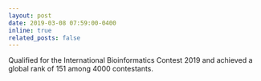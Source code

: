```yaml
---
layout: post
date: 2019-03-08 07:59:00-0400
inline: true
related_posts: false
---
```


Qualified for the International Bioinformatics Contest 2019 and achieved a global rank of 151 among 4000 contestants.